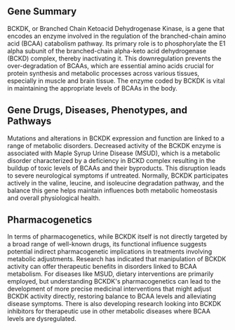 ## Gene Summary
BCKDK, or Branched Chain Ketoacid Dehydrogenase Kinase, is a gene that encodes an enzyme involved in the regulation of the branched-chain amino acid (BCAA) catabolism pathway. Its primary role is to phosphorylate the E1 alpha subunit of the branched-chain alpha-keto acid dehydrogenase (BCKD) complex, thereby inactivating it. This downregulation prevents the over-degradation of BCAAs, which are essential amino acids crucial for protein synthesis and metabolic processes across various tissues, especially in muscle and brain tissue. The enzyme coded by BCKDK is vital in maintaining the appropriate levels of BCAAs in the body.

## Gene Drugs, Diseases, Phenotypes, and Pathways
Mutations and alterations in BCKDK expression and function are linked to a range of metabolic disorders. Decreased activity of the BCKDK enzyme is associated with Maple Syrup Urine Disease (MSUD), which is a metabolic disorder characterized by a deficiency in BCKD complex resulting in the buildup of toxic levels of BCAAs and their byproducts. This disruption leads to severe neurological symptoms if untreated. Normally, BCKDK participates actively in the valine, leucine, and isoleucine degradation pathway, and the balance this gene helps maintain influences both metabolic homeostasis and overall physiological health.

## Pharmacogenetics
In terms of pharmacogenetics, while BCKDK itself is not directly targeted by a broad range of well-known drugs, its functional influence suggests potential indirect pharmacogenetic implications in treatments involving metabolic adjustments. Research has indicated that manipulation of BCKDK activity can offer therapeutic benefits in disorders linked to BCAA metabolism. For diseases like MSUD, dietary interventions are primarily employed, but understanding BCKDK's pharmacogenetics can lead to the development of more precise medicinal interventions that might adjust BCKDK activity directly, restoring balance to BCAA levels and alleviating disease symptoms. There is also developing research looking into BCKDK inhibitors for therapeutic use in other metabolic diseases where BCAA levels are dysregulated.
